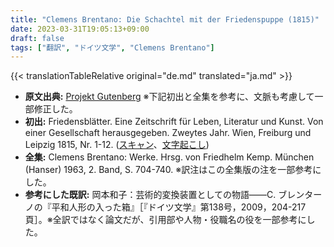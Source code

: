 ```yaml
---
title: "Clemens Brentano: Die Schachtel mit der Friedenspuppe (1815)"
date: 2023-03-31T19:05:13+09:00
draft: false
tags: ["翻訳", "ドイツ文学", "Clemens Brentano"]
---
```


{{< translationTableRelative original="de.md" translated="ja.md" >}}

- **原文出典:** [Projekt Gutenberg](https://www.projekt-gutenberg.org/brentano/puppe/puppe.html) ※下記初出と全集を参考に、文脈も考慮して一部修正した。  
- **初出:** Friedensblätter. Eine Zeitschrift für Leben, Literatur und Kunst. Von einer Gesellschaft herausgegeben. Zweytes Jahr. Wien, Freiburg und Leipzig 1815, Nr. 1-12. ([スキャン](https://archive.org/details/bub_gb_-YhPAAAAcAAJ/)、[文字起こし](http://www.zbk-online.de/texte/B0201.htm))  
- **全集:** Clemens Brentano: Werke.  Hrsg. von Friedhelm Kemp. München (Hanser) 1963, 2. Band, S. 704-740. ※訳注はこの全集版の注を一部参考にした。  
- **参考にした既訳:** 岡本和子：芸術的変換装置としての物語――C. ブレンターノの『平和人形の入った箱』［『ドイツ文学』第138号，2009，204-217頁］。※全訳ではなく論文だが、引用部や人物・役職名の役を一部参考にした。